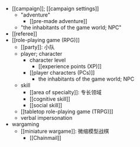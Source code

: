 - [[campaign]]; [[campaign settings]]
    - "adventure"
        - [[pre-made adventure]]
    - "the inhabitants of the game world; NPC"
- [[referee]]
- [[role-playing game (RPG)]]
    - [[party]]: 小队
    - player; character
        - character level
            - [[experience points (XP)]]
        - [[player characters (PCs)]]
            - the inhabitants of the game world; NPC
    - skill
        - [[area of specialty]]: 专长领域
        - [[cognitive skill]]
        - [[social skill]]
    - [[tabletop role-playing game (TRPG)]]
    - verbal impersonation
- wargaming
    - [[miniature wargame]]: 微缩模型战棋
        - [[Chainmail]]
